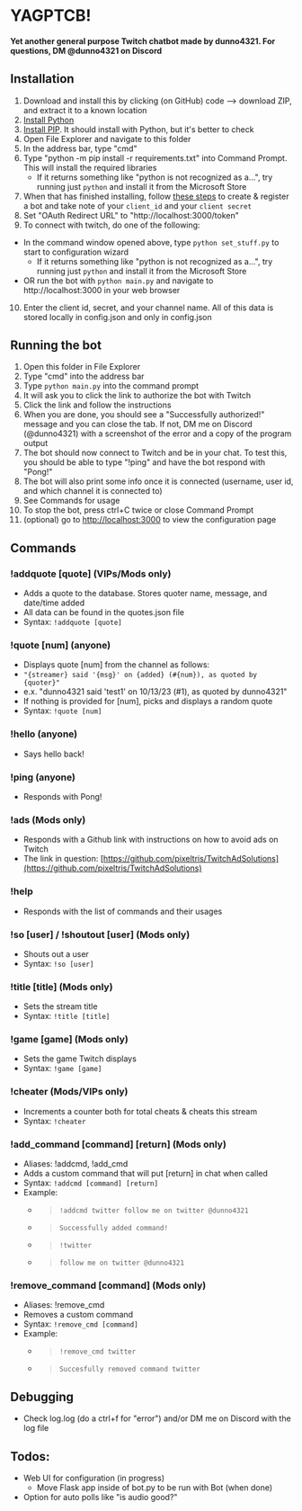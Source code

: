 # YAGPTCB!
#### Yet another general purpose Twitch chatbot made by dunno4321. For questions, DM @dunno4321 on Discord


## Installation
1. Download and install this by clicking (on GitHub) code --> download ZIP, and extract it to a known location
2. [Install Python](https://www.digitalocean.com/community/tutorials/install-python-windows-10)
3. [Install PIP](https://www.geeksforgeeks.org/how-to-install-pip-on-windows/#). It should install with Python, but it's better to check
4. Open File Explorer and navigate to this folder
5. In the address bar, type "cmd"
6. Type "python -m pip install -r requirements.txt" into Command Prompt. This will install the required libraries
    - If it returns something like "python is not recognized as a...", try running just `python` and install it from the Microsoft Store
7. When that has finished installing, follow [these steps](https://dev.twitch.tv/docs/authentication/register-app/) to create & register a bot and take note of your `client_id` and your `client secret`
8. Set "OAuth Redirect URL" to "http://localhost:3000/token"
9. To connect with twitch, do one of the following:
  - In the command window opened above, type `python set_stuff.py` to start to configuration wizard
       - If it returns something like "python is not recognized as a...", try running just `python` and install it from the Microsoft Store
  - OR run the bot with `python main.py` and navigate to http://localhost:3000 in your web browser
10. Enter the client id, secret, and your channel name. All of this data is stored locally in config.json and only in config.json

## Running the bot
1. Open this folder in File Explorer
2. Type "cmd" into the address bar
3. Type `python main.py` into the command prompt
4. It will ask you to click the link to authorize the bot with Twitch
5. Click the link and follow the instructions
6. When you are done, you should see a "Successfully authorized!" message and you can close the tab. If not, DM me on Discord (@dunno4321) with a screenshot of the error and a copy of the program output
7. The bot should now connect to Twitch and be in your chat. To test this, you should be able to type "!ping" and have the bot respond with "Pong!"
8. The bot will also print some info once it is connected (username, user id, and which channel it is connected to)
9. See Commands for usage
10. To stop the bot, press ctrl+C twice or close Command Prompt
11. (optional) go to [http://localhost:3000](http://localhost:3000) to view the configuration page

## Commands

### !addquote [quote] (VIPs/Mods only)
- Adds a quote to the database. Stores quoter name, message, and date/time added
- All data can be found in the quotes.json file
- Syntax: `!addquote [quote]`

### !quote [num] (anyone)
- Displays quote [num] from the channel as follows:
- ```"{streamer} said '{msg}' on {added} (#{num}), as quoted by {quoter}"```
- e.x. "dunno4321 said 'test1' on 10/13/23 (#1), as quoted by dunno4321"
- If nothing is provided for [num], picks and displays a random quote
- Syntax: `!quote [num]`

### !hello (anyone)
- Says hello back!

### !ping (anyone)
- Responds with Pong!

### !ads (Mods only)
- Responds with a Github link with instructions on how to avoid ads on Twitch
- The link in question: [https://github.com/pixeltris/TwitchAdSolutions](https://github.com/pixeltris/TwitchAdSolutions)

### !help
- Responds with the list of commands and their usages

### !so [user] / !shoutout [user] (Mods only)
- Shouts out a user
- Syntax: `!so [user]`

### !title [title] (Mods only)
- Sets the stream title
- Syntax: `!title [title]`

### !game [game] (Mods only)
- Sets the game Twitch displays
- Syntax: `!game [game]`

### !cheater (Mods/VIPs only)
- Increments a counter both for total cheats & cheats this stream
- Syntax: `!cheater`

### !add_command [command] [return] (Mods only)
- Aliases: !addcmd, !add_cmd
- Adds a custom command that will put [return] in chat when called
- Syntax: `!addcmd [command] [return]`
- Example:
  - > `!addcmd twitter follow me on twitter @dunno4321`
  - > `Successfully added command!`
  - > `!twitter`
  - > `follow me on twitter @dunno4321`

### !remove_command [command] (Mods only)
- Aliases: !remove_cmd
- Removes a custom command
- Syntax: `!remove_cmd [command]`
- Example:
  - > `!remove_cmd twitter`
  - > `Succesfully removed command twitter`

## Debugging
- Check log.log (do a ctrl+f for "error") and/or DM me on Discord with the log file

## Todos:
- Web UI for configuration (in progress)
  - Move Flask app inside of bot.py to be run with Bot (when done)
- Option for auto polls like "is audio good?"
